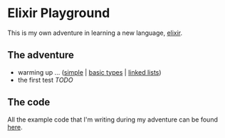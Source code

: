 # Elixir Playground

This is my own adventure in learning a new language, [elixir](https://elixir-lang.org/).

## The adventure


* warming up ... ([simple](examples/simple.ex) | [basic types](examples/basic_types.ex) | [linked lists](examples/linked_lists.ex))
* the first test *TODO*

## The code

All the example code that I'm writing during my adventure can be found [here](examples).
